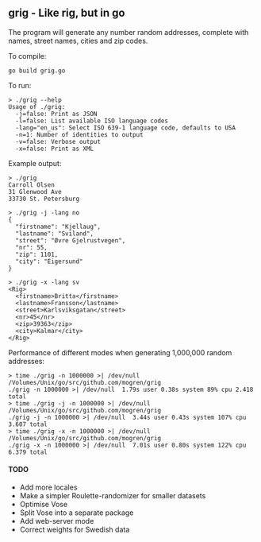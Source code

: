 ## grig - Like rig, but in go

The program will generate any number random addresses, complete with names, street names, cities and zip codes.

To compile:
```
go build grig.go
```

To run:

```
> ./grig --help 
Usage of ./grig:
  -j=false: Print as JSON
  -l=false: List available ISO language codes
  -lang="en_us": Select ISO 639-1 language code, defaults to USA
  -n=1: Number of identities to output
  -v=false: Verbose output
  -x=false: Print as XML
```    
Example output:
```
> ./grig
Carroll Olsen
31 Glenwood Ave
33730 St. Petersburg

> ./grig -j -lang no
{
  "firstname": "Kjellaug",
  "lastname": "Sviland",
  "street": "Øvre Gjelrustvegen",
  "nr": 55,
  "zip": 1101,
  "city": "Eigersund"
}

> ./grig -x -lang sv 
<Rig>
  <firstname>Britta</firstname>
  <lastname>Fransson</lastname>
  <street>Karlsviksgatan</street>
  <nr>45</nr>
  <zip>39363</zip>
  <city>Kalmar</city>
</Rig>
```

Performance of different modes when generating 1,000,000 random addresses:
```
> time ./grig -n 1000000 >| /dev/null                                                                                                                                                                                                                          /Volumes/Unix/go/src/github.com/mogren/grig
./grig -n 1000000 >| /dev/null  1.79s user 0.38s system 89% cpu 2.418 total
> time ./grig -j -n 1000000 >| /dev/null                                                                                                                                                                                                                       /Volumes/Unix/go/src/github.com/mogren/grig
./grig -j -n 1000000 >| /dev/null  3.44s user 0.43s system 107% cpu 3.607 total
> time ./grig -x -n 1000000 >| /dev/null                                                                                                                                                                                                                       /Volumes/Unix/go/src/github.com/mogren/grig
./grig -x -n 1000000 >| /dev/null  7.01s user 0.80s system 122% cpu 6.379 total
```

#### TODO
* Add more locales
* Make a simpler Roulette-randomizer for smaller datasets
* Optimise Vose
* Split Vose into a separate package
* Add web-server mode
* Correct weights for Swedish data


